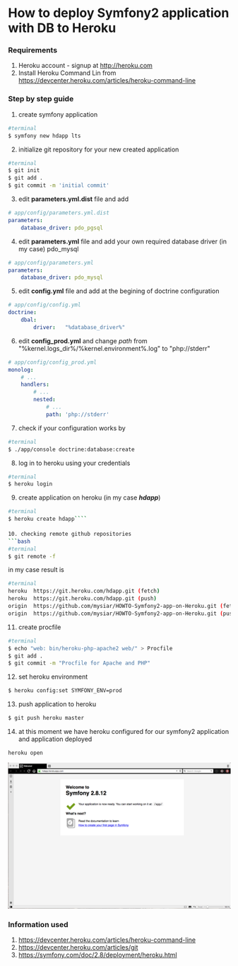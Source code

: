 How to  deploy Symfony2 application with DB to Heroku
=====

### Requirements
1. Heroku account - signup at http://heroku.com
2. Install Heroku Command Lin from https://devcenter.heroku.com/articles/heroku-command-line

### Step by step guide

1.  create symfony application
```bash
#terminal
$ symfony new hdapp lts
```

2. initialize git repository for your new created application
```bash
#terminal
$ git init
$ git add .
$ git commit -m 'initial commit'
```

3.  edit **parameters.yml.dist** file and add
```yaml
# app/config/parameters.yml.dist
parameters:
    database_driver: pdo_pgsql
```  

4.   edit **parameters.yml** file and add your own required database driver (in my case) pdo_mysql
```yaml
# app/config/parameters.yml
parameters:
    database_driver: pdo_mysql
```  

5.   edit **config.yml** file and add at the begining of doctrine configuration
```yaml
# app/config/config.yml
doctrine:
    dbal:
        driver:   "%database_driver%"
```
6.  edit **config_prod.yml** and change *path* from "%kernel.logs_dir%/%kernel.environment%.log" to "php://stderr"
```yaml
# app/config/config_prod.yml
monolog:
    # ...
    handlers:
        # ...
        nested:
            # ...
            path: 'php://stderr'
```

7. check if your configuration works by
```bash
#terminal
$ ./app/console doctrine:database:create
```

8.  log in to heroku using your credentials
```bash
#terminal
$ heroku login
```
9. create application on heroku (in my case ***hdapp***)
```bash
#terminal
$ heroku create hdapp````

10. checking remote github repositories
```bash
#terminal
$ git remote -f
```
 in my case result is
 ```bash
 #terminal
heroku	https://git.heroku.com/hdapp.git (fetch)
heroku	https://git.heroku.com/hdapp.git (push)
origin	https://github.com/mysiar/HOWTO-Symfony2-app-on-Heroku.git (fetch)
origin	https://github.com/mysiar/HOWTO-Symfony2-app-on-Heroku.git (push)
```

11. create procfile
```bash
#terminal
$ echo "web: bin/heroku-php-apache2 web/" > Procfile
$ git add .
$ git commit -m "Procfile for Apache and PHP"
```
12. set heroku environment
```bash
$ heroku config:set SYMFONY_ENV=prod
```
13. push application to heroku
```bash
$ git push heroku master
```

14. at this moment we have heroku configured for our symfony2 application and application deployed
```bash
heroku open
```
<img src="web/img/img1.png" width="600">


### Information used
1. https://devcenter.heroku.com/articles/heroku-command-line
2. https://devcenter.heroku.com/articles/git
3. https://symfony.com/doc/2.8/deployment/heroku.html
